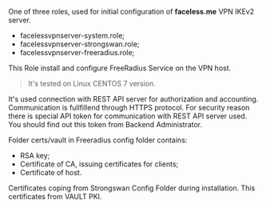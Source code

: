 One of three roles, used for initial configuration of **faceless.me** VPN IKEv2 server.

- facelessvpnserver-system.role;
- facelessvpnserver-strongswan.role;
- facelessvpnserver-freeradius.role;

This Role install and configure FreeRadius Service on the VPN host.


> It's tested on Linux CENTOS 7 version. 
>  

It's used connection with REST API server for authorization and accounting.
Communication is fullfillend through HTTPS protocol. For security reason
there is special API token for communication with REST API server used.
You should find out this token from Backend Administrator.

Folder certs/vault in Freeradius config folder contains:
- RSA key;
- Certificate of CA, issuing certificates for clients;
- Certificate of host.

Certificates coping from Strongswan Config Folder during installation.
This certificates from VAULT PKI.